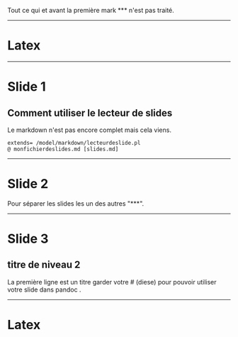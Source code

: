 
Tout ce qui et avant la première mark *** n'est pas traité. 

*** 

# Latex

$%\huge \frac{\sqrt{x^7}}{\pi^2} <= +\infty%$ 



***

# Slide 1

## Comment utiliser le lecteur de slides

Le markdown n'est pas encore complet mais cela viens. 

    extends= /model/markdown/lecteurdeslide.pl
    @ monfichierdeslides.md [slides.md]


***


# Slide 2 

Pour séparer les slides les un des autres "***".


***

# Slide 3 

## titre de niveau 2 

La première ligne est un titre garder votre # (diese) pour pouvoir utiliser votre slide dans pandoc .


***

# Latex

$%\huge \frac{\sqrt{x^7}}{\pi^2} <= +\infty%$ 





